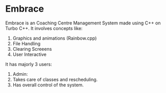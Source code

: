 # Embrace

Embrace is an Coaching Centre Management System made using C++ on Turbo C++. It involves concepts like:
1. Graphics and animations (Rainbow.cpp)
2. File Handling
3. Clearing Screeens
4. User Interactive

It has majorly 3 users:
1. Admin:
  1. Takes care of classes and rescheduling.
  2. Has overall control of the system.
